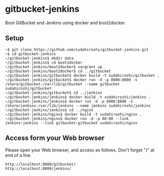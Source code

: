 gitbucket-jenkins
=================

Boot GitBucket and Jenkins using docker and boot2docker.

## Setup

```
~$ git clone https://github.com/sudahiroshi/gitbucket-jenkins.git
~$ cd gitbucket-jenkins
~/gitbucket-jenkins$ mkdir data
~/gitbucket-jenkins$ cd boot2docker
~/gitbucket-jenkins/boot2docker$ vargrant up
~/gitbucket-jenkins/boot2docker$ cd ../gitbucket
~/gitbucket-jenkins/gitbucket$ docker build -t sudahiroshi/gitbucket .
~/gitbucket-jenkins/gitbucket$ docker run -d -p 8000:8000 -v /share/gitbucket:/var/lib/gitbucket --name gitbucket sudahiroshi/gitbucket
~/gitbucket-jenkins/gitbucket$ cd ../jenkins
~/gitbucket-jenkins/jenkins$ docker build -t sudahiroshi/jenkins .
~/gitbucket-jenkins/jenkins$ docker run -d -p 8080:8080 -v /share/jenkins:/var/lib/jenkins --name jenkins sudahiroshi/jenkins
~/gitbucket-jenkins/jenkins$ cd ../nginx
~/gitbucket-jenkins/nginx$ docker build -t sudahiroshi/nginx .
~/gitbucket-jenkins/nginx$ docker run -d -p 80:80 --link jenkins:jenkins --link gitbucket:gitbucket sudahiroshi/nginx
```

## Access form your Web browser

Please open your Web browser, and access as follows.
Don't forget "/" at end of a line.

```
http://localhost:8080/gitbucket/
http://localhost:8080/jenkins/
```

